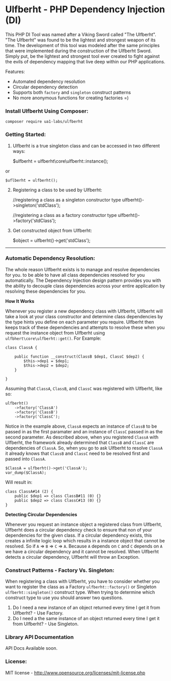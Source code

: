 # Ulfberht - PHP Dependency Injection (DI)

This PHP DI Tool was named after a Viking Sword called "The Ulfberht". "The Ulfberht" was found to be the lightest and strongest weapon of its time. The development of this tool was modeled after the same principles that were implemented during the construction of the Ulfberht Sword. Simply put, be the lightest and strongest tool ever created to fight against the evils  of dependency mapping that live deep within our PHP applications.

Features:

* Automated dependency resolution
* Circular dependency detection
* Supports both `factory` and `singleton` construct patterns
* No more anonymous functions for creating factories =)

### Install Ulfberht Using Composer:

`composer require ua1-labs/ulfberht`

### Getting Started:

1) Ulfberht is a true singleton class and can be accessed in two different ways:

    $ulfberht = ulfberht\core\ulfberht::instance();

or

    $uflberht = ulfberht();

2) Registering a class to be used by Ulfberht:

    //registering a class as a singleton constructor type
    ulfberht()->singleton('stdClass');

    //registering a class as a factory constructor type
    ulfberht()->factory('stdClass');

3) Get constructed object from Ulfberht:

    $object = ulfberht()->get('stdClass');

---

### Automatic Dependency Resolution:

The whole reason Ulfberht exists is to manage and resolve dependencies for you. to be able to have all class dependencies resolved for you automatically. The Dependency Injection design pattern provides you with the ability to decouple class dependencies across your entire application by resolving these dependencies for you.

**How It Works**

Whenever you register a new dependency class with Ulfberht, Ulfberht will take a look at your class constructor and determine class dependencies by the type hints you define on each parameter you require. Ulfberht then keeps track of these dependencies and attempts to resolve these when you request the instance object from Ulfberht using `ulfbhert\core\ulfberht::get()`. For Example:

    class ClassA {

        public function __construct(ClassB $dep1, ClassC $dep2) {
            $this->dep1 = $dep1;
            $this->dep2 = $dep2;
        }

    }

Assuming that `ClassA`, `ClassB`, and `ClassC` was registered with Ulfberht, like so:

    ulfberht()
        ->factory('ClassA')
        ->factory('ClassB')
        ->factory('ClassC');

Notice in the example above, `ClassA` expects an instance of `ClassB` to be passed in as the first paramater and an instance of `ClassC` passed in as the second parameter. As described above, when you registered `ClassA` with Ulfberht, the framework already determined that `ClassB` and `ClassC` are dependencies of `ClassA`. So, when you go to ask Ulfberht to resolve `ClassA` it already knows that `ClassB` and `ClassC` need to be resolved first and passed into `ClassA`.

    $ClassA = ulfberht()->get('ClassA');
    var_dump($ClassA);

Will result in:

    class ClassA#14 (2) {
        public $dep1 => class ClassB#11 (0) {}
        public $dep2 => class ClassC#13 (0) {}
    }

**Detecting Circular Dependencies**

Whenever you request an instance object a registered class from Ulfberht, Ulfberht does a circular dependency check to ensure that non of your dependencies for the given class. If a circular dependency exists, this creates a infinite logic loop which results in a instance object that cannot be resolved. So if `A` => `B` => `C` => `A`. Because `A` depends on `C` and `C` depends on `A` we have a circular dependency and it cannot be resolved. When Ulfberht detects a circular dependency, Ulfberht will throw an Exception.

### Construct Patterns - Factory Vs. Singleton:

When registering a class with Ulfberht, you have to consider whether you want to register the class as a Factory `ulfberht::factory()` or Singleton `ulfberht::singleton()` construct type. When trying to determine which construct type to use you should answer two questions.

1. Do I need a new instance of an object returned every time I get it from Ulfberht? - Use Factory.
2. Do I need a the same instance of an object returned every time I get it from Ulfberht? - Use Singleton.

### Library API Documentation

API Docs Available soon.

### License:

MIT license - http://www.opensource.org/licenses/mit-license.php
